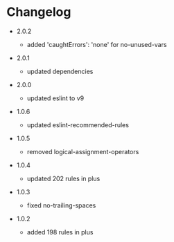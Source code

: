 # Changelog

+ 2.0.2
    - added 'caughtErrors': 'none' for no-unused-vars

+ 2.0.1
    - updated dependencies

+ 2.0.0
    - updated eslint to v9

+ 1.0.6
    - updated eslint-recommended-rules

+ 1.0.5
    - removed logical-assignment-operators

+ 1.0.4
    - updated 202 rules in plus

+ 1.0.3
    - fixed no-trailing-spaces
    
+ 1.0.2
    - added 198 rules in plus